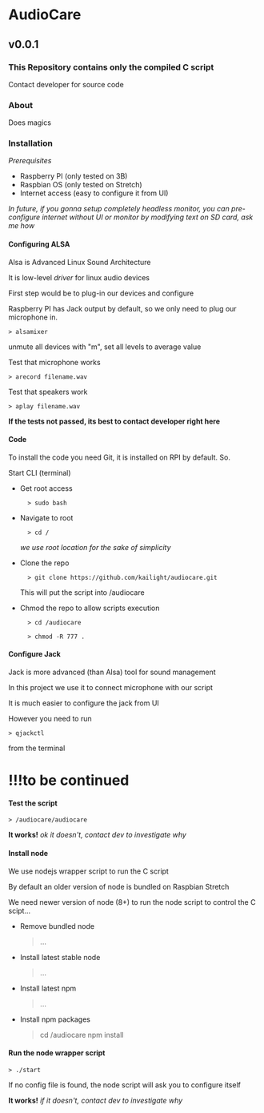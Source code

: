 # AudioCare

## v0.0.1

### This Repository contains only the compiled C script

Contact developer for source code

### About 

Does magics

### Installation

*Prerequisites*

* Raspberry PI (only tested on 3B)
* Raspbian OS (only tested on Stretch)
* Internet access (easy to configure it from UI)

*In future, if you gonna setup completely headless monitor, you can pre-configure internet
 without UI or monitor by modifying text on SD card, ask me how* 
 
#### Configuring ALSA

Alsa is Advanced Linux Sound Architecture

It is low-level *driver* for linux audio devices

First step would be to plug-in our devices and configure

Raspberry PI has Jack output by default, so we only need to plug our microphone in.

    > alsamixer
    
unmute all devices with "m", set all levels to average value

 

Test that microphone works

    > arecord filename.wav
    
Test that speakers work

    > aplay filename.wav
    

**If the tests not passed, its best to contact developer right here**

#### Code

To install the code you need Git, it is installed on RPI by default. So.

Start CLI (terminal)

* Get root access 

        > sudo bash

* Navigate to root
    
        > cd /

    *we use root location for the sake of simplicity* 

* Clone the repo

        > git clone https://github.com/kailight/audiocare.git
    
  This will put the script into /audiocare
  
* Chmod the repo to allow scripts execution

        > cd /audiocare
        
        > chmod -R 777 .
  
#### Configure Jack

Jack is more advanced (than Alsa) tool for sound management

In this project we use it to connect microphone with our script

It is much easier to configure the jack from UI 

However you need to run 

    > qjackctl
    
from the terminal

# !!!to be continued

#### Test the script

    > /audiocare/audiocare
    
**It works!** *ok it doesn't, contact dev to investigate why*

#### Install node

We use nodejs wrapper script to run the C script 

By default an older version of node is bundled on Raspbian Stretch

We need newer version of node (8+) to run the node script to control the C scipt...

* Remove bundled node
 
    > ...
    
* Install latest stable node    
    
    > ...
    
* Install latest npm 

    > ...
    
* Install npm packages          
    
    > cd /audiocare
    > npm install
    
#### Run the node wrapper script


    > ./start
    
If no config file is found, the node script will ask you to configure itself    
    
**It works!** *if it doesn't, contact dev to investigate why*    